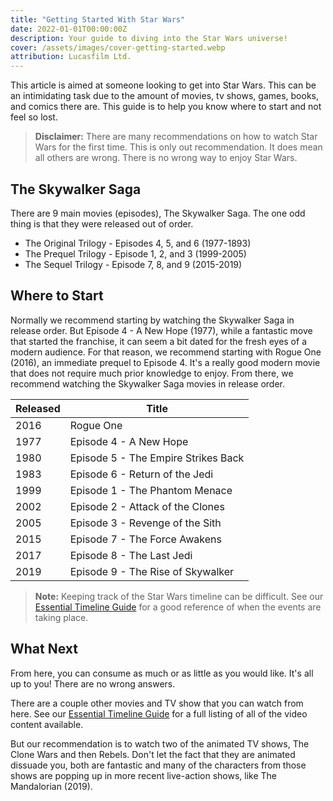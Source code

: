 ```yaml
---
title: "Getting Started With Star Wars"
date: 2022-01-01T00:00:00Z
description: Your guide to diving into the Star Wars universe!
cover: /assets/images/cover-getting-started.webp
attribution: Lucasfilm Ltd.
---
```


This article is aimed at someone looking to get into Star Wars. This can be an intimidating task due to the amount of movies, tv shows, games, books, and comics there are. This guide is to help you know where to start and not feel so lost.

> **Disclaimer:** There are many recommendations on how to watch Star Wars for the first time. This is only out recommendation. It does mean all others are wrong. There is no wrong way to enjoy Star Wars.

## The Skywalker Saga
There are 9 main movies (episodes), The Skywalker Saga. The one odd thing is that they were released out of order.
- The Original Trilogy - Episodes 4, 5, and 6 (1977-1893)
- The Prequel Trilogy - Episode 1, 2, and 3 (1999-2005)
- The Sequel Trilogy - Episode 7, 8, and 9 (2015-2019)

## Where to Start
Normally we recommend starting by watching the Skywalker Saga in release order. But Episode 4 - A New Hope (1977), while a fantastic move that started the franchise, it can seem a bit dated for the fresh eyes of a modern audience. For that reason, we recommend starting with Rogue One (2016), an immediate prequel to Episode 4. It's a really good modern movie that does not require much prior knowledge to enjoy. From there, we recommend watching the Skywalker Saga movies in release order.

| Released | Title |
| ------------ | ----- |
| 2016 | Rogue One |
| 1977 | Episode 4 - A New Hope |
| 1980 | Episode 5 - The Empire Strikes Back |
| 1983 | Episode 6 - Return of the Jedi |
| 1999 | Episode 1 - The Phantom Menace |
| 2002 | Episode 2 - Attack of the Clones |
| 2005 | Episode 3 - Revenge of the Sith
| 2015 | Episode 7 - The Force Awakens |
| 2017 | Episode 8 - The Last Jedi |
| 2019 | Episode 9 - The Rise of Skywalker |

> **Note:** Keeping track of the Star Wars timeline can be difficult. See our [Essential Timeline Guide](/guides/essential-timeline-guide) for a good reference of when the events are taking place.

## What Next

From here, you can consume as much or as little as you would like. It's all up to you! There are no wrong answers.

There are a couple other movies and TV show that you can watch from here. See our [Essential Timeline Guide](/guides/essential-timeline-guide) for a full listing of all of the video content available.

But our recommendation is to watch two of the animated TV shows, The Clone Wars and then Rebels. Don't let the fact that they are animated dissuade you, both are fantastic and many of the characters from those shows are popping up in more recent live-action shows, like The Mandalorian (2019).

<!-- There is way more to Star Wars than just movies and TV shows. There are also books and video games that tell fantastic stories within the Star Wars universe that you starting to invest yourself in. See our [Canon Guide](/guides/canon-guide/) to see a full list of canon stores and where they take place in the Star Wars timeline. -->

